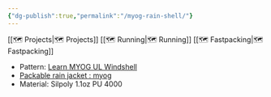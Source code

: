 ```yaml
---
{"dg-publish":true,"permalink":"/myog-rain-shell/"}
---
```



[[🗺️ Projects\|🗺️ Projects]] [[🗺️ Running\|🗺️ Running]] [[🗺️ Fastpacking\|🗺️ Fastpacking]]

* Pattern: [Learn MYOG UL Windshell](https://learnmyog.com/windshell.html)
* [Packable rain jacket : myog](https://www.reddit.com/r/myog/comments/v1vr59/packable_rain_jacket/)
* Material: Silpoly 1.1oz PU 4000
